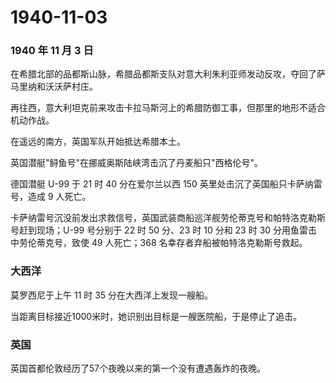 # 1940-11-03

### 1940 年 11 月 3 日

在希腊北部的品都斯山脉，希腊品都斯支队对意大利朱利亚师发动反攻，夺回了萨马里纳和沃沃萨村庄。

再往西，意大利坦克前来攻击卡拉马斯河上的希腊防御工事，但那里的地形不适合机动作战。

在遥远的南方，英国军队开始抵达希腊本土。

英国潜艇"鲟鱼号"在挪威奥斯陆峡湾击沉了丹麦船只"西格伦号"。

德国潜艇 U-99 于 21 时 40 分在爱尔兰以西 150
英里处击沉了英国船只卡萨纳雷号，造成 9 人死亡。

卡萨纳雷号沉没前发出求救信号，英国武装商船巡洋舰劳伦蒂克号和帕特洛克勒斯号赶到现场；U-99
号分别于 22 时 50 分、23 时 10 分和 23 时 30
分用鱼雷击中劳伦蒂克号，致使 49 人死亡；368
名幸存者弃船被帕特洛克勒斯号救起。

### 大西洋

莫罗西尼于上午 11 时 35 分在大西洋上发现一艘船。

当距离目标接近1000米时，她识别出目标是一艘医院船，于是停止了追击。

### 英国

英国首都伦敦经历了57个夜晚以来的第一个没有遭遇轰炸的夜晚。